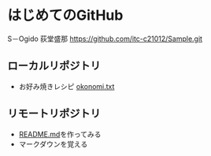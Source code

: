 # はじめてのGitHub

S－Ogido 荻堂盛那
https://github.com/itc-c21012/Sample.git

## ローカルリポジトリ
* お好み焼きレシピ
 [okonomi.txt](https://github.com/itc-c21012/Sample/blob/master/okonomi.txt)

## リモートリポジトリ
* [README.md](https://github.com/itc-c21012/Sample/commit/1b80ceb2be60a6fcd3bd32f98ef6d2c9c4e75312)を作ってみる
* マークダウンを覚える